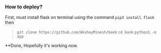 ### How to deploy?

First, must install flask on terminal using the command `pip3 install flask`
then 
>`git clone https://github.com/AkshayMinesh/bank`
>`cd bank`
>`python3 -m app`

**Done, Hopefully it's working now.
